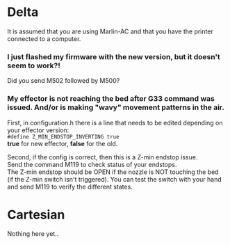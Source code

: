 # Delta
It is assumed that you are using Marlin-AC and that you have the printer connected to a computer.  

### I just flashed my firmware with the new version, but it doesn't seem to work?!
Did you send M502 followed by M500?  

### My effector is not reaching the bed after G33 command was issued. And/or is making "wavy" movement patterns in the air.
First, in configuration.h there is a line that needs to be edited depending on your effector version:  
`#define Z_MIN_ENDSTOP_INVERTING true`  
**true** for new effector, **false** for the old.

Second, if the config is correct, then this is a Z-min endstop issue.  
Send the command M119 to check status of your endstops.  
The Z-min endstop should be OPEN if the nozzle is NOT touching the bed (if the Z-min switch isn't triggered). You can test the switch with your hand and send M119 to verify the different states.



# Cartesian
Nothing here yet..